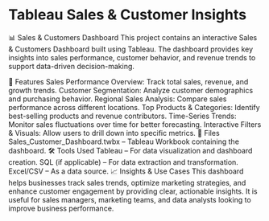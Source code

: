 # Tableau Sales & Customer Insights

📊 Sales & Customers Dashboard
This project contains an interactive Sales & Customers Dashboard built using Tableau. The dashboard provides key insights into sales performance, customer behavior, and revenue trends to support data-driven decision-making.

🚀 Features
Sales Performance Overview: Track total sales, revenue, and growth trends.
Customer Segmentation: Analyze customer demographics and purchasing behavior.
Regional Sales Analysis: Compare sales performance across different locations.
Top Products & Categories: Identify best-selling products and revenue contributors.
Time-Series Trends: Monitor sales fluctuations over time for better forecasting.
Interactive Filters & Visuals: Allow users to drill down into specific metrics.
📂 Files
Sales_Customer_Dashboard.twbx – Tableau Workbook containing the dashboard.
🛠️ Tools Used
Tableau – For data visualization and dashboard creation.
SQL (if applicable) – For data extraction and transformation.
Excel/CSV – As a data source.
📈 Insights & Use Cases
This dashboard helps businesses track sales trends, optimize marketing strategies, and enhance customer engagement by providing clear, actionable insights. It is useful for sales managers, marketing teams, and data analysts looking to improve business performance.
